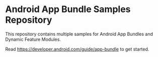 Android App Bundle Samples Repository
=====================================

This repository contains multiple samples for Android App Bundles and Dynamic Feature Modules.

Read https://developer.android.com/guide/app-bundle to get started.

